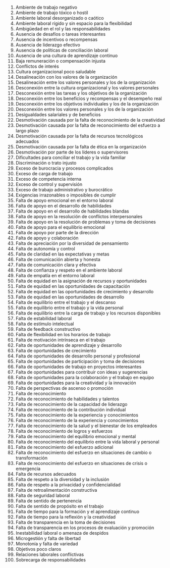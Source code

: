01. Ambiente de trabajo negativo
02. Ambiente de trabajo tóxico o hostil
03. Ambiente laboral desorganizado o caótico
04. Ambiente laboral rígido y sin espacio para la flexibilidad
05. Ambigüedad en el rol y las responsabilidades
06. Ausencia de desafíos o tareas interesantes
07. Ausencia de incentivos o recompensas
08. Ausencia de liderazgo efectivo
09. Ausencia de políticas de conciliación laboral
10. Ausencia de una cultura de aprendizaje continuo
11. Baja remuneración o compensación injusta
12. Conflictos de interés
13. Cultura organizacional poco saludable
14. Desalineación con los valores de la organización
15. Desalineación entre los valores personales y los de la organización
16. Desconexión entre la cultura organizacional y los valores personales
17. Desconexión entre las tareas y los objetivos de la organización
18. Desconexión entre los beneficios y recompensas y el desempeño real
19. Desconexión entre los objetivos individuales y los de la organización
20. Desconexión entre los valores personales y los de la organización
21. Desigualdades salariales y de beneficios
22. Desmotivación causada por la falta de reconocimiento de la creatividad
23. Desmotivación causada por la falta de reconocimiento del esfuerzo a largo plazo
24. Desmotivación causada por la falta de recursos tecnológicos adecuados
25. Desmotivación causada por la falta de ética en la organización
26. Desmotivación por parte de los líderes o supervisores
27. Dificultades para conciliar el trabajo y la vida familiar
28. Discriminación o trato injusto
29. Exceso de burocracia y procesos complicados
30. Exceso de carga de trabajo
31. Exceso de competencia interna
32. Exceso de control y supervisión
33. Exceso de trabajo administrativo y burocrático
34. Exigencias irrazonables o imposibles de cumplir
35. Falta de apoyo emocional en el entorno laboral
36. Falta de apoyo en el desarrollo de habilidades
37. Falta de apoyo en el desarrollo de habilidades blandas
38. Falta de apoyo en la resolución de conflictos interpersonales
39. Falta de apoyo en la resolución de problemas y toma de decisiones
40. Falta de apoyo para el equilibrio emocional
41. Falta de apoyo por parte de la dirección
42. Falta de apoyo y colaboración
43. Falta de apreciación por la diversidad de pensamiento
44. Falta de autonomía y control
45. Falta de claridad en las expectativas y metas
46. Falta de comunicación abierta y honesta
47. Falta de comunicación clara y efectiva
48. Falta de confianza y respeto en el ambiente laboral
49. Falta de empatía en el entorno laboral
50. Falta de equidad en la asignación de recursos y oportunidades
51. Falta de equidad en las oportunidades de capacitación
52. Falta de equidad en las oportunidades de crecimiento y desarrollo
53. Falta de equidad en las oportunidades de desarrollo
54. Falta de equilibrio entre el trabajo y el descanso
55. Falta de equilibrio entre el trabajo y la vida personal
56. Falta de equilibrio entre la carga de trabajo y los recursos disponibles
57. Falta de estabilidad laboral
58. Falta de estímulo intelectual
59. Falta de feedback constructivo
60. Falta de flexibilidad en los horarios de trabajo
61. Falta de motivación intrínseca en el trabajo
62. Falta de oportunidades de aprendizaje y desarrollo
63. Falta de oportunidades de crecimiento
64. Falta de oportunidades de desarrollo personal y profesional
65. Falta de oportunidades de participación y toma de decisiones
66. Falta de oportunidades de trabajo en proyectos interesantes
67. Falta de oportunidades para contribuir con ideas y sugerencias
68. Falta de oportunidades para la colaboración y el trabajo en equipo
69. Falta de oportunidades para la creatividad y la innovación
70. Falta de perspectivas de ascenso o promoción
71. Falta de reconocimiento
72. Falta de reconocimiento de habilidades y talentos
73. Falta de reconocimiento de la capacidad de liderazgo
74. Falta de reconocimiento de la contribución individual
75. Falta de reconocimiento de la experiencia y conocimientos
76. Falta de reconocimiento de la experiencia y conocimientos
77. Falta de reconocimiento de la salud y el bienestar de los empleados
78. Falta de reconocimiento de logros y esfuerzos
79. Falta de reconocimiento del equilibrio emocional y mental
80. Falta de reconocimiento del equilibrio entre la vida laboral y personal
81. Falta de reconocimiento del esfuerzo adicional
82. Falta de reconocimiento del esfuerzo en situaciones de cambio o transformación
83. Falta de reconocimiento del esfuerzo en situaciones de crisis o emergencia
84. Falta de recursos adecuados
85. Falta de respeto a la diversidad y la inclusión
86. Falta de respeto a la privacidad y confidencialidad
87. Falta de retroalimentación constructiva
88. Falta de seguridad laboral
89. Falta de sentido de pertenencia
90. Falta de sentido de propósito en el trabajo
91. Falta de tiempo para la formación y el aprendizaje continuo
92. Falta de tiempo para la reflexión y la creatividad
93. Falta de transparencia en la toma de decisiones
94. Falta de transparencia en los procesos de evaluación y promoción
95. Inestabilidad laboral o amenaza de despidos
96. Microgestión y falta de libertad
97. Monotonía y falta de variedad
98. Objetivos poco claros
99. Relaciones laborales conflictivas
100. Sobrecarga de responsabilidades